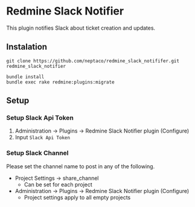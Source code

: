 # Redmine Slack Notifier

This plugin notifies Slack about ticket creation and updates.

## Instalation

```
git clone https://github.com/neptaco/redmine_slack_notififer.git redmine_slack_notifier
```

```
bundle install
bundle exec rake redmine:plugins:migrate
```

## Setup

### Setup Slack Api Token

1. Administration -> Plugins -> Redmine Slack Notifier plugin (Configure)
2. Input `Slack Api Token`

### Setup Slack Channel

Please set the channel name to post in any of the following.

- Project Settings -> share_channel
    - Can be set for each project
- Administration -> Plugins -> Redmine Slack Notifier plugin (Configure)
    - Project settings apply to all empty projects
